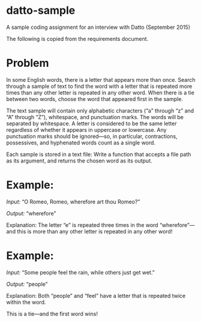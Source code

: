 # datto-sample
A sample coding assignment for an interview with Datto (September 2015)

The following is copied from the requirements document.

# Problem

In some English words, there is a letter that appears more than once. Search through a sample of text to find the word with a letter that is repeated more times than any other letter is repeated in any other word. When there is a tie between two words, choose the word that appeared first in the sample.

The text sample will contain only alphabetic characters (“a” through “z” and “A” through “Z”), whitespace, and punctuation marks. The words will be separated by whitespace. A letter is considered to be the same letter regardless of whether it appears in uppercase or lowercase. Any punctuation marks should be ignored—so, in particular, contractions, possessives, and hyphenated words count as a single word.

Each sample is stored in a text file: Write a function that accepts a file path as its argument, and returns the chosen word as its output.

# Example:

*Input:* “O Romeo, Romeo, wherefore art thou Romeo?”

*Output:* “wherefore”

Explanation: The letter “e” is repeated three times in the word “wherefore”—and this is more than any other letter is repeated in any other word!

# Example:

*Input:* “Some people feel the rain, while others just get wet.”

*Output:* “people”

Explanation: Both “people” and “feel” have a letter that is repeated twice within the word. 

This is a tie—and the first word wins!

